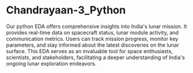 # Chandrayaan-3_Python
Our python EDA offers comprehensive insights into India's lunar mission. It provides real-time data on spacecraft status, lunar module activity, and communication metrics. Users can track mission progress, monitor key parameters, and stay informed about the latest discoveries on the lunar surface. 
This EDA serves as an invaluable tool for space enthusiasts, scientists, and stakeholders, facilitating a deeper understanding of India's ongoing lunar exploration endeavors.
